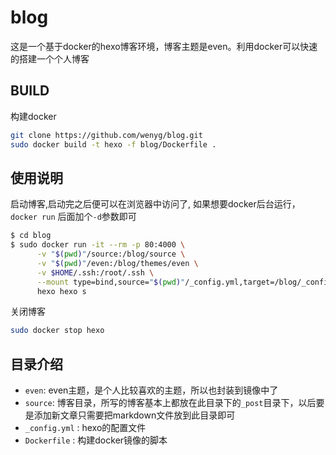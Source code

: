 # blog

这是一个基于docker的hexo博客环境，博客主题是even。利用docker可以快速的搭建一个个人博客 

## BUILD

构建docker

``` bash
git clone https://github.com/wenyg/blog.git
sudo docker build -t hexo -f blog/Dockerfile .
```

## 使用说明

启动博客,启动完之后便可以在浏览器中访问了, 如果想要docker后台运行， `docker run` 后面加个`-d`参数即可

``` bash
$ cd blog
$ sudo docker run -it --rm -p 80:4000 \
      -v "$(pwd)"/source:/blog/source \
      -v "$(pwd)"/even:/blog/themes/even \
      -v $HOME/.ssh:/root/.ssh \
      --mount type=bind,source="$(pwd)"/_config.yml,target=/blog/_config.yml \
      hexo hexo s
```

关闭博客

```bash
sudo docker stop hexo 
```

## 目录介绍

- `even`: even主题，是个人比较喜欢的主题，所以也封装到镜像中了
- `source`: 博客目录，所写的博客基本上都放在此目录下的`_post`目录下，以后要是添加新文章只需要把markdown文件放到此目录即可
- `_config.yml` : hexo的配置文件
- `Dockerfile` : 构建docker镜像的脚本
